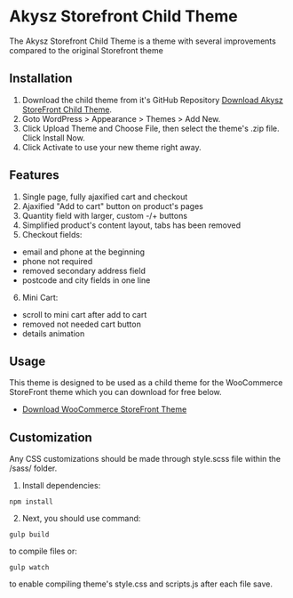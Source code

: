 # Akysz Storefront Child Theme

The Akysz Storefront Child Theme is a theme with several improvements compared to the original Storefront theme

## Installation

1. Download the child theme from it's GitHub Repository [Download Akysz StoreFront Child Theme](https://github.com/PeterRamotowski/sf-akysz).
2. Goto WordPress > Appearance > Themes > Add New.
2. Click Upload Theme and Choose File, then select the theme's .zip file. Click Install Now.
3. Click Activate to use your new theme right away.

## Features

1. Single page, fully ajaxified cart and checkout
2. Ajaxified "Add to cart" button on product's pages
3. Quantity field with larger, custom -/+ buttons
4. Simplified product's content layout, tabs has been removed
5. Checkout fields:
  - email and phone at the beginning
  - phone not required
  - removed secondary address field
  - postcode and city fields in one line
6. Mini Cart:
  - scroll to mini cart after add to cart
  - removed not needed cart button
  - details animation

## Usage

This theme is designed to be used as a child theme for the WooCommerce StoreFront theme which you can download for free below.

* [Download WooCommerce StoreFront Theme](https://wordpress.org/themes/storefront/)

## Customization

Any CSS customizations should be made through style.scss file within the /sass/ folder. 

1. Install dependencies:

```
npm install
```

2. Next, you should use command:

```
gulp build
```

to compile files or:

```
gulp watch
```

to enable compiling theme's style.css and scripts.js after each file save.
